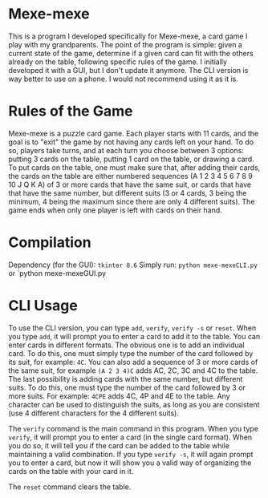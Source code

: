 # Mexe-mexe

This is a program I developed specifically for Mexe-mexe, a card game I play with my grandparents. The point of the program is simple: given a current state of the game, determine if a given card can fit with the others already on the table, following specific rules of the game. I initially developed it with a GUI, but I don't update it anymore. The CLI version is way better to use on a phone. I would not recommend using it as it is.

# Rules of the Game

Mexe-mexe is a puzzle card game. Each player starts with 11 cards, and the goal is to "exit" the game by not having any cards left on your hand. To do so, players take turns, and at each turn you choose between 3 options: putting 3 cards on the table, putting 1 card on the table, or drawing a card. To put cards on the table, one must make sure that, after adding their cards, the cards on the table are either numbered sequences (A 1 2 3 4 5 6 7 8 9 10 J Q K A) of 3 or more cards that have the same suit, or cards that have that have the same number, but different suits (3 or 4 cards, 3 being the minimum, 4 being the maximum since there are only 4 different suits). The game ends when only one player is left with cards on their hand.

# Compilation

Dependency (for the GUI): `tkinter 8.6`
Simply run:
`python mexe-mexeCLI.py` or `python mexe-mexeGUI.py

# CLI Usage
To use the CLI version, you can type `add`, `verify`, `verify -s` or `reset`. When you type `add`, it will prompt you to enter a card to add it to the table. You can enter cards in different formats. The obvious one is to add an individual card. To do this, one must simply type the number of the card followed by its suit, for example: `4C`. You can also add a sequence of 3 or more cards of the same suit, for example `(A 2 3 4)C` adds AC, 2C, 3C and 4C to the table. The last possibility is adding cards with the same number, but different suits. To do this, one must type the number of the card followed by 3 or more suits. For example: `4CPE` adds 4C, 4P and 4E to the table. Any character can be used to distinguish the suits, as long as you are consistent (use 4 different characters for the 4 different suits).

The `verify` command is the main command in this program. When you type `verify`, it will prompt you to enter a card (in the single card format). When you do so, it will tell you if the card can be added to the table while maintaining a valid combination. If you type `verify -s`, it will again prompt you to enter a card, but now it will show you a valid way of organizing the cards on the table with your card in it.

The `reset` command clears the table.
